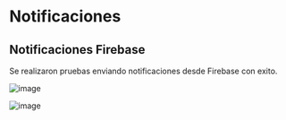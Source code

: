 # Notificaciones

## Notificaciones Firebase

Se realizaron pruebas enviando notificaciones desde Firebase con exito.

![image](https://github.com/user-attachments/assets/9b3d8c2d-a125-4a39-9c79-2ae2d202aa55)

![image](https://github.com/user-attachments/assets/b5ec73b1-847f-4ae8-99c6-3eaca4331f03)

